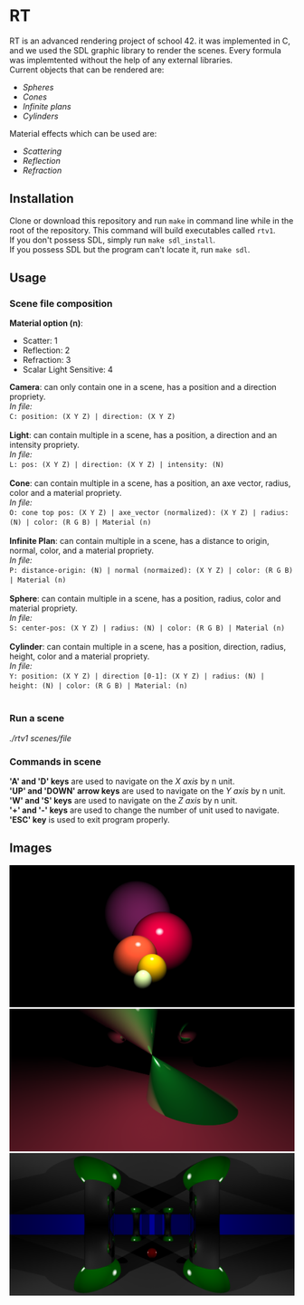 # RT
RT is an advanced rendering project of school 42. it was implemented in C, and we used the SDL graphic library to render the scenes. Every formula was implemtented without the help of any external libraries. <br />
Current objects that can be rendered are:
  - _Spheres_
  - _Cones_
  - _Infinite plans_
  - _Cylinders_

Material effects which can be used are:
  - _Scattering_
  - _Reflection_
  - _Refraction_

## Installation

Clone or download this repository and run `make` in command line while in the root of the repository. This command will build executables called `rtv1`. <br />
If you don't possess SDL, simply run `make sdl_install`. <br />
If you possess SDL but the program can't locate it, run `make sdl`. <br />

## Usage
### Scene file composition
__Material option (n)__:
  - Scatter: 1
  - Reflection: 2
  - Refraction: 3
  - Scalar Light Sensitive: 4

__Camera__: can only contain one in a scene, has a position and a direction propriety. <br />
_In file:_ <br />`C: position: (X Y Z) | direction: (X Y Z)` <br /> <br />
__Light__: can contain multiple in a scene, has a position, a direction and an intensity propriety. <br />
_In file:_ <br />`L: pos: (X Y Z) | direction: (X Y Z) | intensity: (N)` <br /> <br />
__Cone__: can contain multiple in a scene, has a position, an axe vector, radius, color and a material propriety. <br />
_In file:_ <br />`O: cone top pos: (X Y Z) | axe_vector (normalized): (X Y Z) | radius: (N) | color: (R G B) | Material (n)` <br /> <br />
__Infinite Plan__: can contain multiple in a scene, has a distance to origin, normal, color, and a material propriety. <br />
_In file:_ <br />`P: distance-origin: (N) | normal (normaized): (X Y Z) | color: (R G B) | Material (n)` <br /> <br />
__Sphere__: can contain multiple in a scene, has a position, radius, color and material propriety. <br />
_In file:_ <br />`S: center-pos: (X Y Z) | radius: (N) | color: (R G B) | Material (n)` <br /> <br />
__Cylinder__: can contain multiple in a scene, has a position, direction, radius, height, color and a material propriety. <br />
_In file:_ <br />`Y: position: (X Y Z) | direction [0-1]: (X Y Z) | radius: (N) | height: (N) | color: (R G B) | Material: (n)` <br /> <br />

### Run a scene

_./rtv1 scenes/file_

### Commands in scene

__'A' and 'D' keys__ are used to navigate on the _X axis_ by n unit. <br />
__'UP' and 'DOWN' arrow keys__ are used to navigate on the _Y axis_ by n unit. <br />
__'W' and 'S' keys__ are used to navigate on the _Z axis_ by n unit. <br />
__'+' and '-' keys__ are used to change the number of unit used to navigate. <br />
__'ESC' key__ is used to exit program properly. <br />

## Images

![Screenshot](screenshots/sphere_screenshot.png)
![Screenshot](screenshots/refraction_cone_screenshot.png)
![Screenshot](screenshots/multi_effect_screenshot.png)
